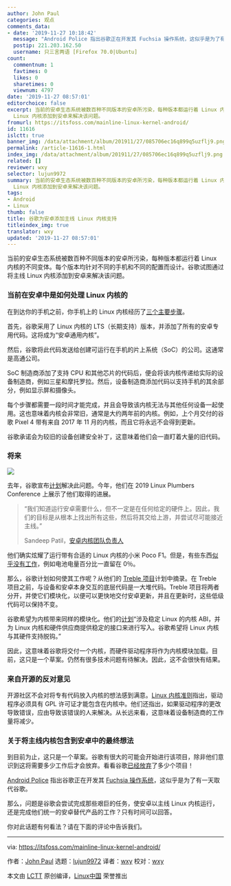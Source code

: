 ```yaml
---
author: John Paul
categories: 观点
comments_data:
- date: '2019-11-27 10:18:42'
  message: "Android Police 指出谷歌正在开发其 Fuchsia 操作系统，这似乎是为了有一天取代谷歌。<br />\r\n很显然,应该是为了取代Android,而非谷歌."
  postip: 221.203.162.50
  username: 只三言两语 [Firefox 70.0|Ubuntu]
count:
  commentnum: 1
  favtimes: 0
  likes: 0
  sharetimes: 0
  viewnum: 4797
date: '2019-11-27 08:57:01'
editorchoice: false
excerpt: 当前的安卓生态系统被数百种不同版本的安卓所污染，每种版本都运行着 Linux 内核的不同变体。每个版本均针对不同的手机和不同的配置而设计。谷歌试图通过将主线
  Linux 内核添加到安卓来解决该问题。
fromurl: https://itsfoss.com/mainline-linux-kernel-android/
id: 11616
islctt: true
banner_img: /data/attachment/album/201911/27/085706ec16q899q5uzflj9.png
permalink: /article-11616-1.html
index_img: /data/attachment/album/201911/27/085706ec16q899q5uzflj9.png.thumb.jpg
related: []
reviewer: wxy
selector: lujun9972
summary: 当前的安卓生态系统被数百种不同版本的安卓所污染，每种版本都运行着 Linux 内核的不同变体。每个版本均针对不同的手机和不同的配置而设计。谷歌试图通过将主线
  Linux 内核添加到安卓来解决该问题。
tags:
- Android
- Linux
thumb: false
title: 谷歌为安卓添加主线 Linux 内核支持
titleindex_img: true
translator: wxy
updated: '2019-11-27 08:57:01'
---
```


当前的安卓生态系统被数百种不同版本的安卓所污染，每种版本都运行着 Linux 内核的不同变体。每个版本均针对不同的手机和不同的配置而设计。谷歌试图通过将主线 Linux 内核添加到安卓来解决该问题。


### 当前在安卓中是如何处理 Linux 内核的


在到达你的手机之前，你手机上的 Linux 内核经历了[三个主要步骤](https://arstechnica.com/gadgets/2019/11/google-outlines-plans-for-mainline-linux-kernel-support-in-android/)。


首先，谷歌采用了 Linux 内核的 LTS（长期支持）版本，并添加了所有的安卓专用代码。这将成为“安卓通用内核”。


然后，谷歌将此代码发送给创建可运行在手机的片上系统（SoC）的公司。这通常是高通公司。


SoC 制造商添加了支持 CPU 和其他芯片的代码后，便会将该内核传递给实际的设备制造商，例如三星和摩托罗拉。然后，设备制造商添加代码以支持手机的其余部分，例如显示屏和摄像头。


每个步骤都需要一段时间才能完成，并且会导致该内核无法与其他任何设备一起使用。这也意味着内核会非常旧，通常是大约两年前的内核。例如，上个月交付的谷歌 Pixel 4 带有来自 2017 年 11 月的内核，而且它将永远不会得到更新。


谷歌承诺会为较旧的设备创建安全补丁，这意味着他们会一直盯着大量的旧代码。


### 将来


![](/data/attachment/album/201911/27/085706ec16q899q5uzflj9.png)


去年，谷歌宣布[计划](https://lwn.net/Articles/771974/)解决此问题。今年，他们在 2019 Linux Plumbers Conference 上展示了他们取得的进展。



> 
> “我们知道运行安卓需要什么，但不一定是在任何给定的硬件上。因此，我们的目标是从根本上找出所有这些，然后将其交给上游，并尝试尽可能接近主线。”
> 
> 
> Sandeep Patil，[安卓内核团队负责人](https://arstechnica.com/gadgets/2019/11/google-outlines-plans-for-mainline-linux-kernel-support-in-android/)
> 
> 
> 


他们确实炫耀了运行带有合适的 Linux 内核的小米 Poco F1。但是，有些东西[似乎没有工作](https://www.androidpolice.com/2019/11/19/google-wants-android-to-use-regular-linux-kernel-potentially-improving-updates-and-security/)，例如电池电量百分比一直留在 0％。


那么，谷歌计划如何使其工作呢？从他们的 [Treble 项目](https://www.computerworld.com/article/3306443/what-is-project-treble-android-upgrade-fix-explained.html)计划中摘录。在 Treble 项目之前，与设备和安卓本身交互的底层代码是一大堆代码。Treble 项目将两者分开，并使它们模块化，以便可以更快地交付安卓更新，并且在更新时，这些低级代码可以保持不变。


谷歌希望为内核带来同样的模块化。他们的[计划](https://arstechnica.com/gadgets/2019/11/google-outlines-plans-for-mainline-linux-kernel-support-in-android/)“涉及稳定 Linux 的内核 ABI，并为 Linux 内核和硬件供应商提供稳定的接口来进行写入。谷歌希望将 Linux 内核与其硬件支持脱钩。”


因此，这意味着谷歌将交付一个内核，而硬件驱动程序将作为内核模块加载。目前，这只是一个草案。仍然有很多技术问题有待解决。因此，这不会很快有结果。


### 来自开源的反对意见


开源社区不会对将专有代码放入内核的想法感到满意。[Linux 内核准则](https://www.kernel.org/doc/Documentation/process/stable-api-nonsense.rst)指出，驱动程序必须具有 GPL 许可证才能包含在内核中。他们还指出，如果驱动程序的更改导致错误，应由导致该错误的人来解决。从长远来看，这意味着设备制造商的工作量将减少。


### 关于将主线内核包含到安卓中的最终想法


到目前为止，这只是一个草案。谷歌有很大的可能会开始进行该项目，除非他们意识到这将需要多少工作后才会放弃。看看谷歌[已经放弃](https://killedbygoogle.com/)了多少个项目！


[Android Police](https://www.androidpolice.com/2019/11/19/google-wants-android-to-use-regular-linux-kernel-potentially-improving-updates-and-security/) 指出谷歌正在开发其 [Fuchsia 操作系统](https://itsfoss.com/fuchsia-os-what-you-need-to-know/)，这似乎是为了有一天取代谷歌。


那么，问题是谷歌会尝试完成那些艰巨的任务，使安卓以主线 Linux 内核运行，还是完成他们统一的安卓替代产品的工作？只有时间可以回答。


你对此话题有何看法？请在下面的评论中告诉我们。




---


via: <https://itsfoss.com/mainline-linux-kernel-android/>


作者：[John Paul](https://itsfoss.com/author/john/) 选题：[lujun9972](https://github.com/lujun9972) 译者：[wxy](https://github.com/wxy) 校对：[wxy](https://github.com/wxy)


本文由 [LCTT](https://github.com/LCTT/TranslateProject) 原创编译，[Linux中国](https://linux.cn/) 荣誉推出